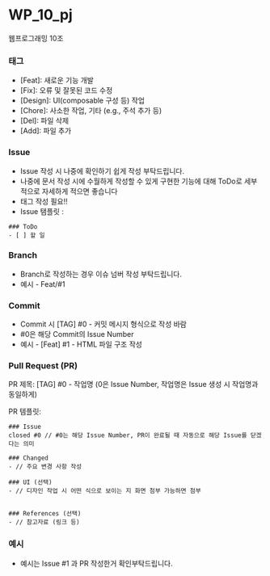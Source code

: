 # WP_10_pj
웹프로그래밍 10조

### 태그
- [Feat]: 새로운 기능 개발
- [Fix]: 오류 및 잘못된 코드 수정
- [Design]: UI(composable 구성 등) 작업
- [Chore]: 사소한 작업, 기타 (e.g., 주석 추가 등)
- [Del]: 파일 삭제
- [Add]: 파일 추가
  
### Issue
- Issue 작성 시 나중에 확인하기 쉽게 작성 부탁드립니다.
- 나중에 문서 작성 시에 수월하게 작성할 수 있게 구현한 기능에 대해 ToDo로 세부적으로 자세하게 적으면 좋습니다
- 태그 작성 필요!!
- Issue 탬플릿 :
```
### ToDo
- [ ] 할 일
```

### Branch
- Branch로 작성하는 경우 이슈 넘버 작성 부탁드립니다.
- 예시 - Feat/#1

### Commit
- Commit 시 [TAG] #0 - 커밋 메시지 형식으로 작성 바람
- #0은 해당 Commit의 Issue Number
- 예시 - [Feat] #1 - HTML 파일 구조 작성

### Pull Request (PR)
PR 제목: [TAG] #0 - 작업명 (0은 Issue Number, 작업명은 Issue 생성 시 작업명과 동일하게)

PR 템플릿:
```
### Issue
closed #0 // #0는 해당 Issue Number, PR이 완료될 때 자동으로 해당 Issue를 닫겠다는 의미

### Changed
- // 주요 변경 사항 작성

### UI (선택) 
- // 디자인 작업 시 어떤 식으로 보이는 지 화면 첨부 가능하면 첨부


### References (선택)
- // 참고자료 (링크 등)
```

### 예시
- 예시는 Issue #1 과 PR 작성한거 확인부탁드립니다.

